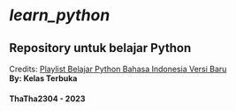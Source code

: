 # *learn_python*

## Repository untuk belajar Python

Credits: 
[Playlist Belajar Python Bahasa Indonesia Versi Baru](https://www.youtube.com/playlist?list=PLZS-MHyEIRo7cgStrKAMhgnOT66z2qKz1)   
**By: Kelas Terbuka**

#### ThaTha2304 - 2023